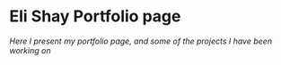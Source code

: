 # Eli Shay Portfolio page

_Here I present my portfolio page,
and some of the projects I have been working on_
